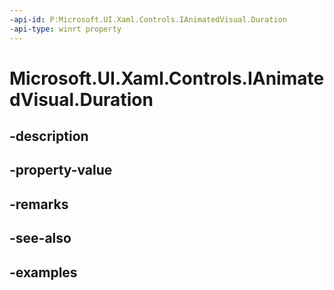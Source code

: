 ```yaml
---
-api-id: P:Microsoft.UI.Xaml.Controls.IAnimatedVisual.Duration
-api-type: winrt property
---
```


<!-- Property syntax.
public TimeSpan Duration { get; }
-->

# Microsoft.UI.Xaml.Controls.IAnimatedVisual.Duration

## -description

## -property-value

## -remarks

## -see-also

## -examples


